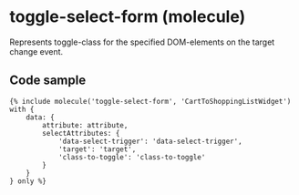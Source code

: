 # toggle-select-form (molecule)

Represents toggle-class for the specified DOM-elements on the target change event.

## Code sample

```
{% include molecule('toggle-select-form', 'CartToShoppingListWidget') with {
    data: {
        attribute: attribute,
        selectAttributes: {
            'data-select-trigger': 'data-select-trigger',
            'target': 'target',
            'class-to-toggle': 'class-to-toggle'
        }
    }
} only %}
```
